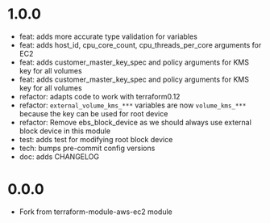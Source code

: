 1.0.0
=======

* feat: adds more accurate type validation for variables
* feat: adds host_id, cpu_core_count, cpu_threads_per_core arguments for EC2
* feat: adds customer_master_key_spec and policy arguments for KMS key for all volumes
* feat: adds customer_master_key_spec and policy arguments for KMS key for all volumes
* refactor: adapts code to work with terraform0.12
* refactor: `external_volume_kms_***` variables are now `volume_kms_***` because the key can be used for root device
* refactor: Remove ebs_block_device as we should always use external block device in this module
* test: adds test for modifying root block device
* tech: bumps pre-commit config versions
* doc: adds CHANGELOG

0.0.0
=======

* Fork from terraform-module-aws-ec2 module
